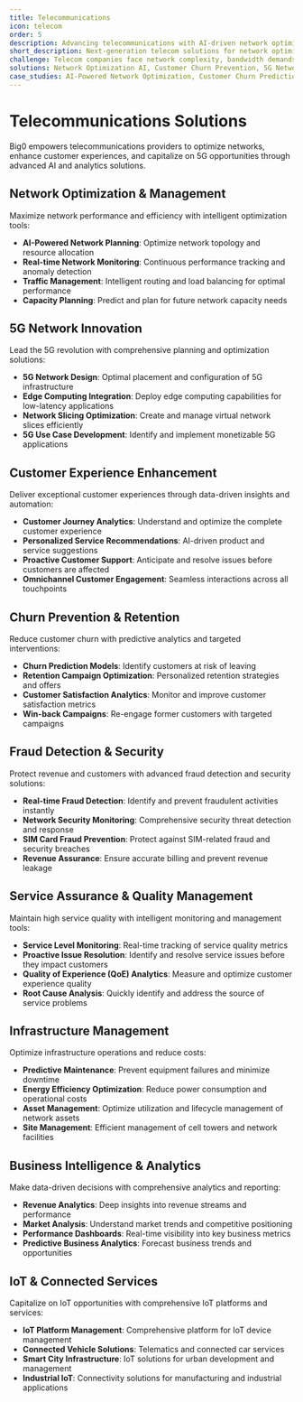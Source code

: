 ```yaml
---
title: Telecommunications
icon: telecom
order: 5
description: Advancing telecommunications with AI-driven network optimization, customer experience enhancement, and 5G innovation
short_description: Next-generation telecom solutions for network optimization, customer experience, and infrastructure management in the 5G era
challenge: Telecom companies face network complexity, bandwidth demands, customer churn, infrastructure costs, and the need to monetize 5G investments while ensuring service quality
solutions: Network Optimization AI, Customer Churn Prevention, 5G Network Planning, Fraud Detection, Service Assurance, Edge Computing Solutions
case_studies: AI-Powered Network Optimization, Customer Churn Prediction System, 5G Network Planning Platform
---
```


# Telecommunications Solutions

Big0 empowers telecommunications providers to optimize networks, enhance customer experiences, and capitalize on 5G opportunities through advanced AI and analytics solutions.

## Network Optimization & Management

Maximize network performance and efficiency with intelligent optimization tools:

- **AI-Powered Network Planning**: Optimize network topology and resource allocation
- **Real-time Network Monitoring**: Continuous performance tracking and anomaly detection
- **Traffic Management**: Intelligent routing and load balancing for optimal performance
- **Capacity Planning**: Predict and plan for future network capacity needs

## 5G Network Innovation

Lead the 5G revolution with comprehensive planning and optimization solutions:

- **5G Network Design**: Optimal placement and configuration of 5G infrastructure
- **Edge Computing Integration**: Deploy edge computing capabilities for low-latency applications
- **Network Slicing Optimization**: Create and manage virtual network slices efficiently
- **5G Use Case Development**: Identify and implement monetizable 5G applications

## Customer Experience Enhancement

Deliver exceptional customer experiences through data-driven insights and automation:

- **Customer Journey Analytics**: Understand and optimize the complete customer experience
- **Personalized Service Recommendations**: AI-driven product and service suggestions
- **Proactive Customer Support**: Anticipate and resolve issues before customers are affected
- **Omnichannel Customer Engagement**: Seamless interactions across all touchpoints

## Churn Prevention & Retention

Reduce customer churn with predictive analytics and targeted interventions:

- **Churn Prediction Models**: Identify customers at risk of leaving
- **Retention Campaign Optimization**: Personalized retention strategies and offers
- **Customer Satisfaction Analytics**: Monitor and improve customer satisfaction metrics
- **Win-back Campaigns**: Re-engage former customers with targeted campaigns

## Fraud Detection & Security

Protect revenue and customers with advanced fraud detection and security solutions:

- **Real-time Fraud Detection**: Identify and prevent fraudulent activities instantly
- **Network Security Monitoring**: Comprehensive security threat detection and response
- **SIM Card Fraud Prevention**: Protect against SIM-related fraud and security breaches
- **Revenue Assurance**: Ensure accurate billing and prevent revenue leakage

## Service Assurance & Quality Management

Maintain high service quality with intelligent monitoring and management tools:

- **Service Level Monitoring**: Real-time tracking of service quality metrics
- **Proactive Issue Resolution**: Identify and resolve service issues before they impact customers
- **Quality of Experience (QoE) Analytics**: Measure and optimize customer experience quality
- **Root Cause Analysis**: Quickly identify and address the source of service problems

## Infrastructure Management

Optimize infrastructure operations and reduce costs:

- **Predictive Maintenance**: Prevent equipment failures and minimize downtime
- **Energy Efficiency Optimization**: Reduce power consumption and operational costs
- **Asset Management**: Optimize utilization and lifecycle management of network assets
- **Site Management**: Efficient management of cell towers and network facilities

## Business Intelligence & Analytics

Make data-driven decisions with comprehensive analytics and reporting:

- **Revenue Analytics**: Deep insights into revenue streams and performance
- **Market Analysis**: Understand market trends and competitive positioning
- **Performance Dashboards**: Real-time visibility into key business metrics
- **Predictive Business Analytics**: Forecast business trends and opportunities

## IoT & Connected Services

Capitalize on IoT opportunities with comprehensive IoT platforms and services:

- **IoT Platform Management**: Comprehensive platform for IoT device management
- **Connected Vehicle Solutions**: Telematics and connected car services
- **Smart City Infrastructure**: IoT solutions for urban development and management
- **Industrial IoT**: Connectivity solutions for manufacturing and industrial applications
